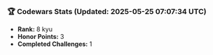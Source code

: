 ### 🏆 Codewars Stats (Updated: 2025-05-25 07:07:34 UTC)

- **Rank:** 8 kyu
- **Honor Points:** 3
- **Completed Challenges:** 1
